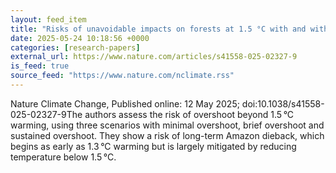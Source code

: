 ```yaml
---
layout: feed_item
title: "Risks of unavoidable impacts on forests at 1.5 °C with and without overshoot"
date: 2025-05-24 10:18:56 +0000
categories: [research-papers]
external_url: https://www.nature.com/articles/s41558-025-02327-9
is_feed: true
source_feed: "https://www.nature.com/nclimate.rss"
---
```


Nature Climate Change, Published online: 12 May 2025; doi:10.1038/s41558-025-02327-9The authors assess the risk of overshoot beyond 1.5 °C warming, using three scenarios with minimal overshoot, brief overshoot and sustained overshoot. They show a risk of long-term Amazon dieback, which begins as early as 1.3 °C warming but is largely mitigated by reducing temperature below 1.5 °C.
